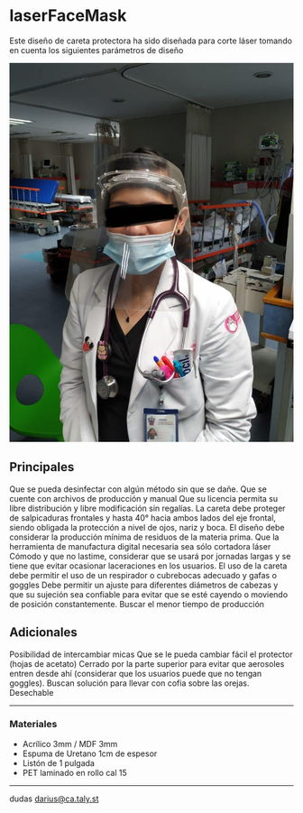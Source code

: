 # laserFaceMask

Este diseño de careta protectora ha sido diseñada para corte láser tomando en cuenta los siguientes parámetros de diseño

![Alt text](/img/facemask-campo2.jpg?raw=true "Foto en Campo 1")



## Principales

Que se pueda desinfectar con algún método sin que se dañe.
Que se cuente con archivos de producción y manual
Que su licencia permita su libre distribución y libre modificación sin regalías.
La careta debe proteger de salpicaduras frontales y hasta 40° hacia ambos lados del eje frontal, siendo obligada la protección a nivel de ojos, nariz y boca.
El diseño debe considerar la producción mínima de residuos de la materia prima.
Que la herramienta de manufactura digital necesaria sea sólo cortadora láser
Cómodo y que no lastime, considerar que se usará por jornadas largas y se tiene que evitar ocasionar laceraciones en los usuarios.
El uso de la careta debe permitir el uso de un respirador o cubrebocas adecuado y gafas o goggles
Debe permitir un ajuste para diferentes diámetros de cabezas y que su sujeción sea confiable para evitar que se esté cayendo o moviendo de posición constantemente.
Buscar el menor tiempo de producción


## Adicionales

Posibilidad de intercambiar micas
Que se le pueda cambiar fácil el protector (hojas de acetato)
Cerrado por la parte superior para evitar que aerosoles entren desde ahí (considerar que los usuarios puede que no tengan goggles).
Buscan solución para llevar con cofia sobre las orejas.
Desechable

---

### Materiales
* Acrílico 3mm / MDF 3mm
* Espuma de Uretano 1cm de espesor
* Listón de 1 pulgada
* PET laminado en rollo cal 15

---

dudas darius@ca.taly.st